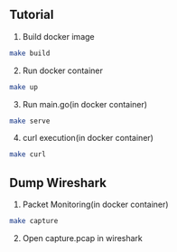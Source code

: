 ## Tutorial

1. Build docker image

```sh
make build
```

2. Run docker container

```sh
make up
```

3. Run main.go(in docker container)

```sh
make serve
```

4. curl execution(in docker container)

```sh
make curl
```

## Dump Wireshark

1. Packet Monitoring(in docker container)

```sh
make capture
```


2. Open capture.pcap in wireshark

